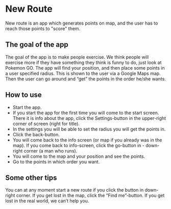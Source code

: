 # New Route
New route is an app which generates points on map, and the user has to reach those points to "score" them.

## The goal of the app
The goal of the app is to make people exercise. We think people will exercise more if they have something they think is funny to do, just look at Pokemon GO. The app will find your position, and then place some points in a user specified radius. This is shown to the user via a Google Maps map. Then the user can go around and “get” the points in the order he/she wants.

## How to use
- Start the app.
- If you start the app for the first time you will come to the start screen. There it is info about the app, click the Settings-button in the upper-right corner of screen (right for title).
- In the settings you will be able to set the radius you will get the points in.
- Click the back-button.
- You will come back to the info screen (or map if you already was in the map). If you come back to info-screen, click the go-button in - down-right corner (a man who runs).
- You will come to the map and your position and see the points.
- Go to the points in which order you want.

## Some other tips
You can at any moment start a new route if you click the button in down-right corner.
If you get lost in the map, click the “Find me”-button. If you get lost in the real world, we can’t help you.
